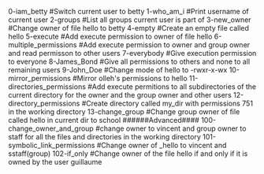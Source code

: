 0-iam_betty	#Switch current user to betty
1-who_am_i	#Print username of current user
2-groups	#List all groups current user is part of
3-new_owner	#Change owner of file hello to betty
4-empty		#Create an empty file called hello
5-execute	#Add execute permission to owner of file hello
6-multiple_permissions	#Add execute permission to owner and group owner and read permisson to other users
7-everybody	#Give execution permission to everyone
8-James_Bond	#Give all permissions to others and none to all remaining users
9-John_Doe	#Change mode of hello to -rwxr-x-wx
10-mirror_permissions #Mirror olleh's permissions to hello
11-directories_permissions #Add execute permitions to all subdirectories of the current directory for the owner and the group owner and other users
12-directory_permissions #Create directory called my_dir with permissions 751 in the working directory
13-change_group	#Change group owner of file called hello in current dir to school
######Advanced####
100-change_owner_and_group	#change owner to vincent and group owner to staff for all the files and directories in the working directory
101-symbolic_link_permissions	#Change owner of _hello to vincent and sstaff(group)
102-if_only	#Change owner of the file hello if and only if it is owned by the user guillaume
